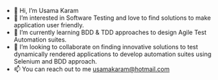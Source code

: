 - 👋 Hi, I’m Usama Karam
- 👀 I’m interested in Software Testing and love to find solutions to make application user friendly.
- 🌱 I’m currently learning BDD & TDD approaches to design Agile Test Automation suites.
- 💞️ I’m looking to collaborate on finding innovative solutions to test dynamically rendered applications to develop automation suites using Selenium and BDD approach.
- 📫 You can reach out to me usamakaram@hotmail.com

